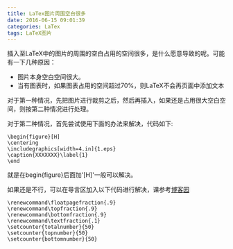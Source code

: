```yaml
---
title: LaTex图片周围空白很多
date: 2016-06-15 09:01:39
categories: LaTex
tags: LaTeX图片
---
```


插入至LaTeX中的图片的周围的空白占用的空间很多，是什么愿意导致的呢。可能有一下几种原因：
* 图片本身空白空间很大。
* 当有图表时，如果图表占用的空间超过70%，则LaTeX不会再页面中添加文本

<!--more-->
对于第一种情况，先把图片进行裁剪之后，然后再插入，如果还是占用很大空白空间，则按第二种情况进行处理。

对于第二种情况，首先尝试使用下面的办法来解决，代码如下:
```
\begin{figure}[H]
\centering
\includegraphics[width=4.in]{1.eps}
\caption{XXXXXXX}\label{1}
\end
```
就是在begin{figure}后面加'[H]'一般可以解决。

如果还是不行，可以在导言区加入以下代码进行解决，课参考[博客园](http://www.cnblogs.com/yishuiliunian/archive/2011/03/23/1992073.html)
```
\renewcommand\floatpagefraction{.9}
\renewcommand\topfraction{.9}
\renewcommand\bottomfraction{.9}
\renewcommand\textfraction{.1}
\setcounter{totalnumber}{50}
\setcounter{topnumber}{50}
\setcounter{bottomnumber}{50}
```


